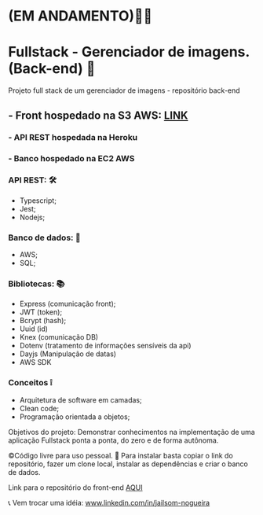 # (EM ANDAMENTO)🚨🚧

# Fullstack - Gerenciador de imagens. (Back-end) 🚪
Projeto full stack de um gerenciador de imagens - repositório back-end

## - Front hospedado na S3 AWS: [LINK](http://my-gallery-turing.s3-website-us-east-1.amazonaws.com/)
### - API REST hospedada na Heroku
### - Banco hospedado na EC2 AWS 

### API REST: 🛠
- Typescript;
- Jest;
- Nodejs;

### Banco de dados: 💾
- AWS;
- SQL;

### Bibliotecas: 📚
- Express (comunicação front);
- JWT (token);
- Bcrypt (hash);
- Uuid (id)
- Knex (comunicação DB)
- Dotenv (tratamento de informações sensíveis da api)
- Dayjs (Manipulação de datas)
- AWS SDK

### Conceitos ❕
- Arquitetura de software em camadas;
- Clean code;
- Programação orientada a objetos;

Objetivos do projeto:
Demonstrar conhecimentos na implementação de uma aplicação Fullstack ponta a ponta, do zero e de forma autônoma.

©Código livre para uso pessoal. 🎁
Para instalar basta copiar o link do repositório, fazer um clone local, instalar as dependências e criar o banco de dados. 

Link para o repositório do front-end [AQUI](https://github.com/Jailsom-Nogueira/front-gerenciador-de-imagens-full-stack)

📞 Vem trocar uma idéia: www.linkedin.com/in/jailsom-nogueira
